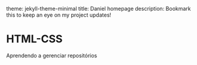 theme: jekyll-theme-minimal
title: Daniel homepage
description: Bookmark this to keep an eye on my project updates!


# HTML-CSS
 
Aprendendo a gerenciar repositórios
